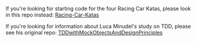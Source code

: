 
If you're looking for starting code for the four Racing Car Katas, please look in this repo instead: [Racing-Car-Katas](https://github.com/emilybache/Racing-Car-Katas)

If you're looking for information about Luca Minudel's study on TDD, please see his original repo: [TDDwithMockObjectsAndDesignPrinciples](https://github.com/lucaminudel/TDDwithMockObjectsAndDesignPrinciples)